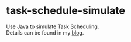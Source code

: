 task-schedule-simulate
======================

Use Java to simulate Task Scheduling.<br>
Details can be found in my <a href='http://blog.csdn.net/chosen0ne/article/details/7889337'>blog</a>.
